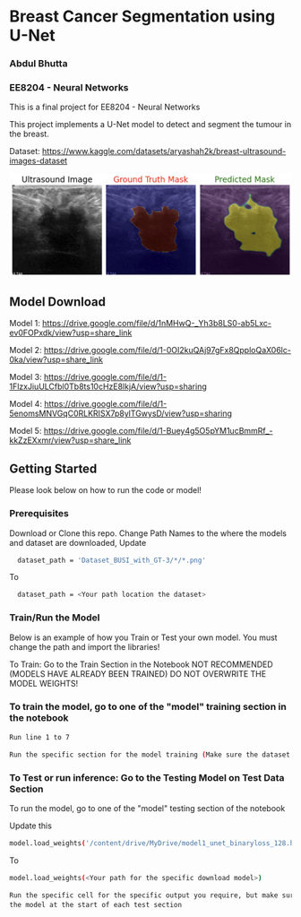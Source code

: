 # Breast Cancer Segmentation using U-Net
### Abdul Bhutta
### EE8204 - Neural Networks

This is a final project for EE8204 - Neural Networks

This project implements a U-Net model to detect and segment the tumour in the breast. 

Dataset: https://www.kaggle.com/datasets/aryashah2k/breast-ultrasound-images-dataset

![alt text](https://github.com/abdulbhutta/Breast-Cancer-Segmentation-using-U-Net/blob/main/Image/output.png)


## Model Download 
Model 1: https://drive.google.com/file/d/1nMHwQ-_Yh3b8LS0-ab5Lxc-ev0FOPxdk/view?usp=share_link

Model 2: https://drive.google.com/file/d/1-0OI2kuQAj97gFx8QpploQaX06lc-0ka/view?usp=share_link

Model 3: https://drive.google.com/file/d/1-1FlzxJiuULCfbl0Tb8ts10cHzE8lkjA/view?usp=sharing

Model 4: https://drive.google.com/file/d/1-5enomsMNVGqC0RLKRISX7p8ylTGwysD/view?usp=sharing

Model 5: https://drive.google.com/file/d/1-Buey4g5O5pYM1ucBmmRf_-kkZzEXxmr/view?usp=share_link

## Getting Started

Please look below on how to run the code or model!

### Prerequisites

Download or Clone this repo. Change Path Names to the where the models and dataset are downloaded,
Update
  ```sh
    dataset_path = 'Dataset_BUSI_with_GT-3/*/*.png'
  ```
  To
  ```sh
    dataset_path = <Your path location the dataset>
```

### Train/Run the Model

Below is an example of how you Train or Test your own model. You must change the path and import the libraries!

To Train: Go to the Train Section in the Notebook
NOT RECOMMENDED (MODELS HAVE ALREADY BEEN TRAINED)
DO NOT OVERWRITE THE MODEL WEIGHTS!

### To train the model, go to one of the "model" training section in the notebook
```sh
Run line 1 to 7
```

```sh
Run the specific section for the model training (Make sure the dataset path is updated)
```
### To Test or run inference: Go to the Testing Model on Test Data Section
To run the model, go to one of the "model" testing section of the notebook

Update this
```sh
model.load_weights('/content/drive/MyDrive/model1_unet_binaryloss_128.h5')
```
To
```sh
model.load_weights(<Your path for the specific download model>)
```
```sh
Run the specific cell for the specific output you require, but make sure you run the and compile
the model at the start of each test section
```

